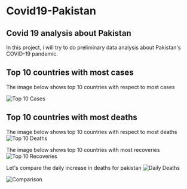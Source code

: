 # Covid19-Pakistan
## Covid 19 analysis about Pakistan
In this project, i will try to do preliminary data analysis about Pakistan's COVID-19 pandemic.
## Top 10 countries with most cases

The image below shows top 10 countries with respect to most cases

![Top 10 Cases](https://github.com/fahadalisarwar1/Covid19-Pakistan/blob/master/images/Top_10_case.png)

## Top 10 countries with most deaths

The image below shows top 10 countries with respect to most deaths
![Top 10 Deaths](https://github.com/fahadalisarwar1/Covid19-Pakistan/blob/master/images/Top_10_death.png)

The image below shows top 10 countries with most recoveries
![Top 10 Recoveries](https://github.com/fahadalisarwar1/Covid19-Pakistan/blob/master/images/Top_10_recover.png)


Let's compare the daily increase in deaths for pakistan
![Daily Deaths](https://github.com/fahadalisarwar1/Covid19-Pakistan/blob/master/images/Daily_death_Pakistan.png)


![Comparison](https://github.com/fahadalisarwar1/Covid19-Pakistan/blob/master/images/comparison_Pakistan_US_France_Italy_cases.png)